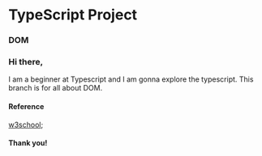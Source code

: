 # TypeScript Project
### DOM
### Hi there,
I am a beginner at Typescript and I am gonna explore the typescript.
This branch is for all about DOM.

#### Reference
[w3school](https://www.w3schools.com/typescript/typescript_object_types.php);

#### Thank you!

